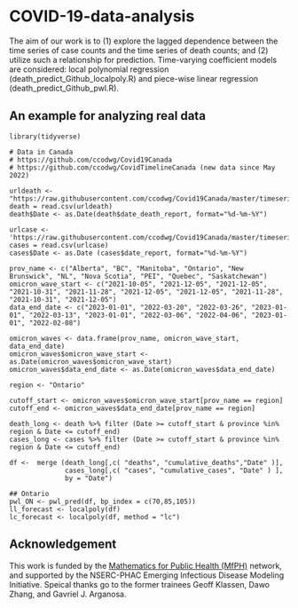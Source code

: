 # COVID-19-data-analysis
The aim of our work is to (1) explore the lagged dependence between the time series of case counts and the time series of death counts; and (2) utilize such a relationship for prediction. Time-varying coefficient models are considered: local polynomial regression (death_predict_Github_localpoly.R) and piece-wise linear regression (death_predict_Github_pwl.R).

## An example for analyzing real data
```
library(tidyverse)

# Data in Canada
# https://github.com/ccodwg/Covid19Canada
# https://github.com/ccodwg/CovidTimelineCanada (new data since May 2022)

urldeath <- "https://raw.githubusercontent.com/ccodwg/Covid19Canada/master/timeseries_prov/mortality_timeseries_prov.csv"
death = read.csv(urldeath)
death$Date <- as.Date(death$date_death_report, format="%d-%m-%Y")

urlcase <- 'https://raw.githubusercontent.com/ccodwg/Covid19Canada/master/timeseries_prov/cases_timeseries_prov.csv'
cases = read.csv(urlcase)
cases$Date <- as.Date (cases$date_report, format="%d-%m-%Y")

prov_name <- c("Alberta", "BC", "Manitoba", "Ontario", "New Brunswick", "NL", "Nova Scotia", "PEI", "Quebec", "Saskatchewan")
omicron_wave_start <- c("2021-10-05", "2021-12-05", "2021-12-05", "2021-10-31", "2021-11-28", "2021-12-05", "2021-12-05", "2021-11-28", "2021-10-31", "2021-12-05")
data_end_date <- c("2023-01-01", "2022-03-20", "2022-03-26", "2023-01-01", "2022-03-13", "2023-01-01", "2022-03-06", "2022-04-06", "2023-01-01", "2022-02-08")

omicron_waves <- data.frame(prov_name, omicron_wave_start, data_end_date)
omicron_waves$omicron_wave_start <- as.Date(omicron_waves$omicron_wave_start)
omicron_waves$data_end_date <- as.Date(omicron_waves$data_end_date)

region <- "Ontario"

cutoff_start <- omicron_waves$omicron_wave_start[prov_name == region]
cutoff_end <- omicron_waves$data_end_date[prov_name == region]

death_long <- death %>% filter (Date >= cutoff_start & province %in% region & Date <= cutoff_end)
cases_long <- cases %>% filter (Date >= cutoff_start & province %in% region & Date <= cutoff_end)

df <-  merge (death_long[,c( "deaths", "cumulative_deaths","Date" )],
              cases_long[,c( "cases", "cumulative_cases", "Date" ) ],
              by = "Date")

## Ontario
pwl_ON <- pwl_pred(df, bp_index = c(70,85,105))
ll_forecast <- localpoly(df)
lc_forecast <- localpoly(df, method = "lc")
```
## Acknowledgement
This work is funded by the [Mathematics for Public Health (MfPH)](http://www.fields.utoronto.ca/activities/public-health) network, and supported by the NSERC-PHAC Emerging Infectious Disease Modeling Initiative. Speical thanks go to the former trainees Geoff Klassen, Dawo Zhang,  and Gavriel J. Arganosa.
